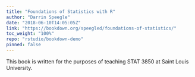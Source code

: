 ```yaml
---
title: "Foundations of Statistics with R"
author: "Darrin Speegle"
date: "2018-06-10T14:05:05Z"
link: "https://bookdown.org/speegled/foundations-of-statistics/"
toc_weight: "100%"
repo: "rstudio/bookdown-demo"
pinned: false
---
```


This book is written for the purposes of teaching STAT 3850 at Saint Louis University.
